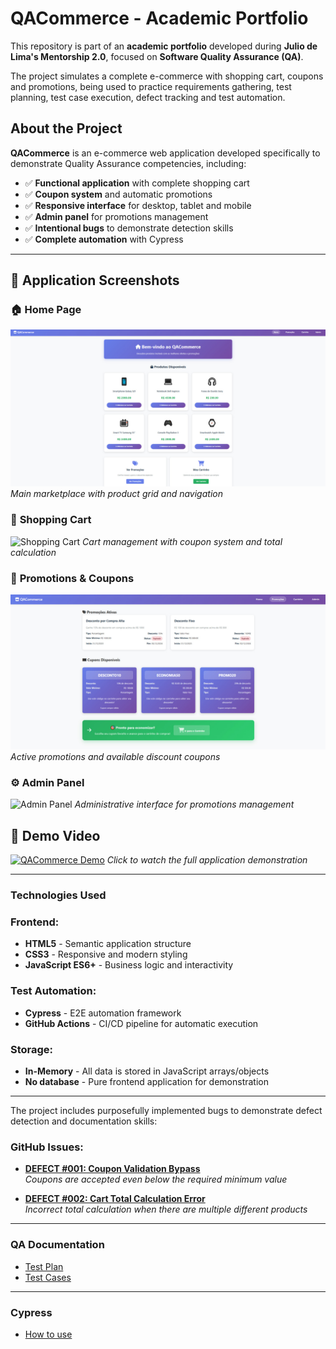 # QACommerce - Academic Portfolio

This repository is part of an **academic portfolio** developed during **Julio de Lima's Mentorship 2.0**, focused on **Software Quality Assurance (QA)**.  

The project simulates a complete e-commerce with shopping cart, coupons and promotions, being used to practice requirements gathering, test planning, test case execution, defect tracking and test automation.

## **About the Project**

**QACommerce** is an e-commerce web application developed specifically to demonstrate Quality Assurance competencies, including:

- ✅ **Functional application** with complete shopping cart
- ✅ **Coupon system** and automatic promotions  
- ✅ **Responsive interface** for desktop, tablet and mobile
- ✅ **Admin panel** for promotions management
- ✅ **Intentional bugs** to demonstrate detection skills
- ✅ **Complete automation** with Cypress

---

## 📸 **Application Screenshots**

### 🏠 **Home Page**
![QACommerce Home Page](docs/images/home-page.png)
*Main marketplace with product grid and navigation*

### 🛒 **Shopping Cart**  
![Shopping Cart](docs/images/shopping-cart.png)
*Cart management with coupon system and total calculation*

### 🎯 **Promotions & Coupons**
![Promotions Page](docs/images/promotions-page.png)
*Active promotions and available discount coupons*

### ⚙️ **Admin Panel**
![Admin Panel](docs/images/admin-panel.png)
*Administrative interface for promotions management*

## 🎥 **Demo Video**

[![QACommerce Demo](docs/images/video-thumbnail.png)](https://www.loom.com/share/659354bf544e48b9a5ad612884d7b52b?sid=e6d244e5-6786-41a1-b976-3589a2182ff0)
*Click to watch the full application demonstration*

---

### **Technologies Used**

### **Frontend:**
- **HTML5** - Semantic application structure
- **CSS3** - Responsive and modern styling
- **JavaScript ES6+** - Business logic and interactivity

### **Test Automation:**
- **Cypress** - E2E automation framework
- **GitHub Actions** - CI/CD pipeline for automatic execution

### **Storage:**
- **In-Memory** - All data is stored in JavaScript arrays/objects
- **No database** - Pure frontend application for demonstration

---

The project includes purposefully implemented bugs to demonstrate defect detection and documentation skills:

### **GitHub Issues:**
- **[DEFECT #001: Coupon Validation Bypass](https://github.com/camilagomo/camila-portifolio/issues/3)**  
  *Coupons are accepted even below the required minimum value*

- **[DEFECT #002: Cart Total Calculation Error](https://github.com/camilagomo/camila-portifolio/issues/4)**  
  *Incorrect total calculation when there are multiple different products*

---

### **QA Documentation**
- [Test Plan](https://github.com/camilagomo/camila-portifolio/wiki/Test%E2%80%90plan:-Shopping-Cart-&-Promotions-Requirements)
- [Test Cases](https://github.com/camilagomo/camila-portifolio/wiki/Test-Cases)

---

### **Cypress**
- [How to use](cypress/README.md)
